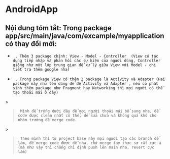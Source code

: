 # AndroidApp
##   Nội dung tóm tắt: Trong package app/src/main/java/com/excample/myapplication có thay đổi mới:
-      . Thêm 3 package chính: View - Model - Controller  (View có tác dụng tiếp nhập và phản hồi các sự kiện của người dùng, Controller giống như một lớp trung gian để xử lý giữa View với Model - chi tiết tra thêm google nha)
-      . Trong package View có thêm 2 package là Activity và Adapter (Hai package này như tên dùng để để Activity và Adapter , nếu có phát sinh thêm package như Fragment hay Networking thì mọi người có thể tạo thoải mái ở đây)
&gt;
>      Mình để trống dưới đây để mọi người thoải mái bổ sung nha, để code được clean nhất có thể, dễ sửa chửa và không quá khó cho nhóm trưởng để merge code.
&gt;
>      Theo mình thì từ project base này mọi người tạo các branch để làm, để merge code được dễ nha, chứ merge tay thực sự rất cực á (mà như vậy thì chống chỉ định push lên main nha, revert cực lắm)
      
